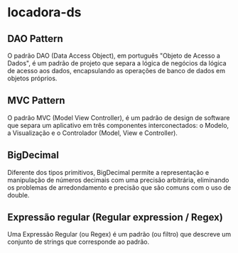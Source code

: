 # locadora-ds


## DAO Pattern

O padrão DAO (Data Access Object), em português "Objeto de Acesso a Dados", é um padrão de projeto que separa a lógica de negócios da lógica de acesso aos dados, encapsulando as operações de banco de dados em objetos próprios.

## MVC Pattern

O padrão MVC (Model View Controller), é um padrão de design de software que separa um aplicativo em três componentes interconectados: o Modelo, a Visualização e o Controlador (Model, View e Controller).


## BigDecimal

Diferente dos tipos primitivos, BigDecimal permite a representação e manipulação de números decimais com uma precisão arbitrária, eliminando os problemas de arredondamento e precisão que são comuns com o uso de double.


## Expressão regular (Regular expression / Regex)

Uma Expressão Regular (ou Regex) é um padrão (ou filtro) que descreve um conjunto de strings que corresponde ao padrão.
